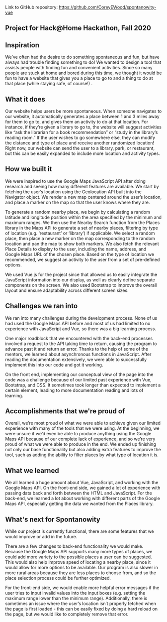 Link to GitHub repository: https://github.com/CoreyEWood/spontanowity-vue

## Project for Hack@Home Hackathon, Fall 2020

## Inspiration
We’ve often had the desire to do something spontaneous and fun, but have always had trouble finding something to do! We wanted to design a tool that assists people with finding fun and convenient activities. Since so many people are stuck at home and bored during this time, 
we thought it would be fun to have a website that gives you a place to go to and a thing to do at that place (while staying safe, of course!) . 

## What it does
Our website helps users be more spontaneous. When someone navigates to our website, it automatically generates a place between 1 and 3 miles away for them to go to, and gives them an activity to do at that location. For instance, if they’re given a library to go to, the website will suggest activities like “ask the librarian for a book recommendation” or “study in the library’s reading room.” If the user wishes to go somewhere else, they can modify the distance and type of place and receive another randomized location! Right now, our website can send the user to a library, park, or restaurant, but this can be easily expanded to include more location and activity types. 

## How we built it
We were inspired to use the Google Maps JavaScript API after doing research and seeing how many different features are available. We start by fetching the user’s location using the Geolocation API built into the Navigator object. We render a new map centered around the user’s location, and place a marker on the map so that the user knows where they are. 

To generate a random nearby place, we begin by calculating a random latitude and longitude position within the area specified by the minimum and maximum ranges. We then use the Nearby Search function from the Places library in the Maps API to generate a set of nearby places, filtering by type of location (e.g. ‘restaurant’ or ‘library’) if applicable. We select a random place, then place a new marker on the map corresponding to the random location and pan the map to show both markers. We also fetch the relevant Place Details to display to the user, including the name, address, and Google Maps URL of the chosen place. Based on the type of location we recommended, we suggest an activity to the user from a set of pre-defined options. 

We used Vue.js for the project since that allowed us to easily integrate the JavaScript information into our display, as well as clearly define separate components on the screen. We also used Bootstrap to improve the overall layout and ensure adaptability across different screen sizes. 

## Challenges we ran into
We ran into many challenges during the development process. None of us had used the Google Maps API before and most of us had limited to no experience with JavaScript and Vue, so there was a big learning process. 

One major roadblock that we encountered with the back-end processes involved a request to the API taking time to return, causing the program to advance past it and return an error. Thanks to the help of some of the mentors, we learned about asynchronous functions in JavaScript. After reading the documentation extensively, we were able to successfully implement this into our code and got it working. 

On the front end, implementing our conceptual view of the page into the code was a challenge because of our limited past experience with Vue, Bootstrap, and CSS. It sometimes took longer than expected to implement a certain element, leading to more documentation reading and lots of learning. 

## Accomplishments that we're proud of
Overall, we’re most proud of what we were able to achieve given our limited experience with many of the tools that we were using. At the beginning, we were unsure if we’d even be able to produce anything using the Google Maps API because of our complete lack of experience, and so we’re very proud of what we were able to produce in the end. We ended up finishing not only our base functionality but also adding extra features to improve the tool, such as adding the ability to filter places by what type of location it is. 

## What we learned
We all learned a huge amount about Vue, JavaScript, and working with the Google Maps API. On the front-end side, we gained a lot of experience with passing data back and forth between the HTML and JavaScript. For the back-end, we learned a lot about working with different parts of the Google Maps API, especially getting the data we wanted from the Places library. 

## What's next for Spontanowity
While our project is currently functional, there are some features that we would improve or add in the future. 

There are a few changes to back-end functionality we would make. Because the Google Maps API supports many more types of places, we could add more variety to the possible places a user can be suggested. This would also help improve speed of locating a nearby place, since it would allow for more options to be available. Our program is also slower in more rural areas because they are less places to choose from, and so the place selection process could be further optimized.

For the front-end side, we would enable more helpful error messages if the user tries to input invalid values into the input boxes (e.g. setting the maximum range lower than the minimum range). Additionally, there is sometimes an issue where the user’s location isn’t properly fetched when the page is first loaded - this can be easily fixed by doing a hard reload on the page, but we would like to completely remove that error. 
